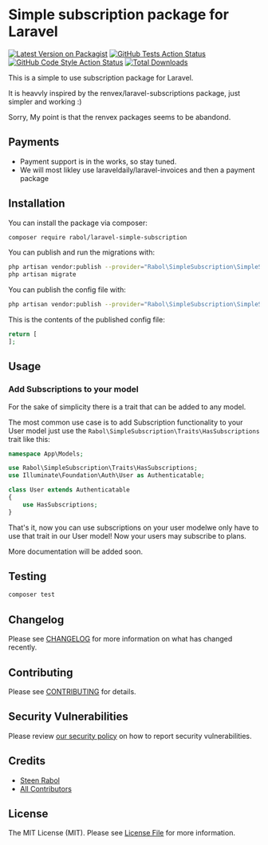 # Simple subscription package for Laravel

[![Latest Version on Packagist](https://img.shields.io/packagist/v/rabol/laravel-simple-subscription.svg?style=flat-square)](https://packagist.org/packages/rabol/laravel-simple-subscription)
[![GitHub Tests Action Status](https://img.shields.io/github/workflow/status/rabol/laravel-simple-subscription/run-tests?label=tests)](https://github.com/rabol/laravel-simple-subscription/actions?query=workflow%3ATests+branch%3Amaster)
[![GitHub Code Style Action Status](https://img.shields.io/github/workflow/status/rabol/laravel-simple-subscription/Check%20&%20fix%20styling?label=code%20style)](https://github.com/rabol/laravel-simple-subscription/actions?query=workflow%3A"Check+%26+fix+styling"+branch%3Amaster)
[![Total Downloads](https://img.shields.io/packagist/dt/rabol/laravel-simple-subscription.svg?style=flat-square)](https://packagist.org/packages/rabol/laravel-simple-subscription)


This is a simple to use subscription package for Laravel.

It is heavvly inspired by the renvex/laravel-subscriptions package, just simpler and working :)

Sorry, My point is that the renvex packages seems to be abandond.

## Payments

- Payment support is in the works, so stay tuned.
- We will most likley use laraveldaily/laravel-invoices and then a payment package


## Installation

You can install the package via composer:

```bash
composer require rabol/laravel-simple-subscription
```

You can publish and run the migrations with:

```bash
php artisan vendor:publish --provider="Rabol\SimpleSubscription\SimpleSubscriptionServiceProvider" --tag="laravel-simple-subscription-migrations"
php artisan migrate
```

You can publish the config file with:
```bash
php artisan vendor:publish --provider="Rabol\SimpleSubscription\SimpleSubscriptionServiceProvider" --tag="laravel-simple-subscription-config"
```

This is the contents of the published config file:

```php
return [
];
```

## Usage

### Add Subscriptions to your model

For the sake of simplicity there is a trait that can be added to any model.

The most common use case is to add Subscription functionality to your User model just use the `Rabol\SimpleSubscription\Traits\HasSubscriptions` trait like this:

```php
namespace App\Models;

use Rabol\SimpleSubscription\Traits\HasSubscriptions;
use Illuminate\Foundation\Auth\User as Authenticatable;

class User extends Authenticatable
{
    use HasSubscriptions;
}
```

That's it, now you can use subscriptions on your user modelwe only have to use that trait in our User model! Now your users may subscribe to plans.

More documentation will be added soon.


## Testing

```bash
composer test
```

## Changelog

Please see [CHANGELOG](CHANGELOG.md) for more information on what has changed recently.

## Contributing

Please see [CONTRIBUTING](.github/CONTRIBUTING.md) for details.

## Security Vulnerabilities

Please review [our security policy](../../security/policy) on how to report security vulnerabilities.

## Credits

- [Steen Rabol](https://github.com/rabol)
- [All Contributors](../../contributors)

## License

The MIT License (MIT). Please see [License File](LICENSE.md) for more information.
